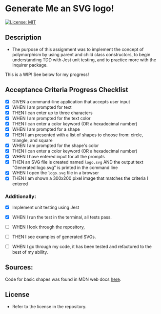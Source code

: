 # Generate Me an SVG logo!

[![License: MIT](https://img.shields.io/badge/License-MIT-yellow.svg)](https://opensource.org/licenses/MIT)

## Description

- The purpose of this assignment was to implement the concept of polymorphism by using parent and child class constructors, to begin understanding TDD with Jest unit testing, and to practice more with the Inquirer package.

This is a WIP! See below for my progress!

## Acceptance Criteria Progress Checklist

- [x] GIVEN a command-line application that accepts user input
- [x] WHEN I am prompted for text
- [x] THEN I can enter up to three characters
- [x] WHEN I am prompted for the text color
- [x] THEN I can enter a color keyword (OR a hexadecimal number)
- [x] WHEN I am prompted for a shape
- [x] THEN I am presented with a list of shapes to choose from: circle, triangle, and square
- [x] WHEN I am prompted for the shape's color
- [x] THEN I can enter a color keyword (OR a hexadecimal number)
- [x] WHEN I have entered input for all the prompts
- [x] THEN an SVG file is created named `logo.svg`
      AND the output text "Generated logo.svg" is printed in the command line
- [x] WHEN I open the `logo.svg` file in a browser
- [x] THEN I am shown a 300x200 pixel image that matches the criteria I entered

### Additionally:

- [x] Implement unit testing using Jest
- [x] WHEN I run the test in the terminal, all tests pass.

- [ ] WHEN I look through the repository,
- [ ] THEN I see examples of generated SVGs.
- [ ] WHEN I go through my code, it has been tested and refactored to the best of my ability.

## Sources:

Code for basic shapes was found in MDN web docs [here](https://developer.mozilla.org/en-US/docs/Web/SVG/Tutorial/Basic_Shapes).

## License

- Refer to the license in the repository.
